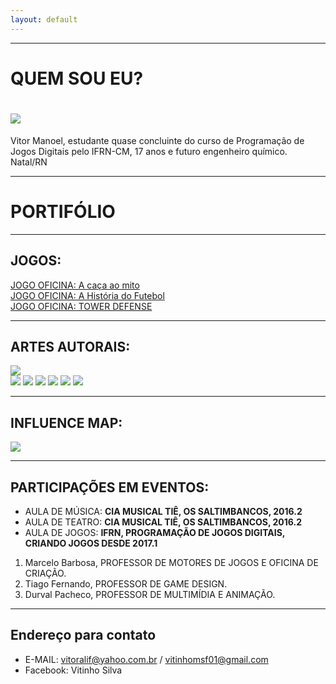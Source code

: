 ```yaml
---
layout: default
---
```

* * *



# QUEM SOU EU?  
# ![](pt1.png)  
Vitor Manoel, estudante quase concluinte do curso de Programação de Jogos Digitais pelo IFRN-CM, 17 anos e futuro engenheiro químico.
Natal/RN

 * * *
# PORTIFÓLIO  
 * * *  
## JOGOS:  
[JOGO OFICINA: A caça ao mito ](https://alvaromd2016.github.io/A%20ca%C3%A7a%20ao%20mito/)  
[JOGO OFICINA: A História do Futebol ](https://vitor04.github.io/HistoryofSoccer/)  
[JOGO OFICINA: TOWER DEFENSE ](https://alvaromd2016.github.io/Tower%20Defense/)
 * * *  
## ARTES AUTORAIS:  
![](thgfdrghghrgjgfdrgjf.png)  
![](sprite6-sheet0.png)
![](fundo-sheet0.png)
![](pum.png)
![](pers-sheet1.png)
![](LVitoria.png)
![](indio-sheet0.png)

 * * *
 ## INFLUENCE MAP: 
 
 ![](PicsArt_02-15-08.13.33.jpg)
 
 * * *  
## PARTICIPAÇÕES EM EVENTOS:    
 * AULA DE MÚSICA: **CIA MUSICAL TIÊ, OS SALTIMBANCOS, 2016.2**
 * AULA DE TEATRO: **CIA MUSICAL TIÊ, OS SALTIMBANCOS, 2016.2**
 * AULA DE JOGOS: **IFRN, PROGRAMAÇÃO DE JOGOS DIGITAIS, CRIANDO JOGOS DESDE 2017.1**
 
 1. Marcelo Barbosa, PROFESSOR DE MOTORES DE JOGOS E OFICINA DE CRIAÇÃO.
 2. Tiago Fernando, PROFESSOR DE GAME DESIGN.
 3. Durval Pacheco, PROFESSOR DE MULTIMÍDIA E ANIMAÇÃO.
 * * *
 
 ## Endereço para contato
 
  * E-MAIL: vitoralif@yahoo.com.br / vitinhomsf01@gmail.com
  * Facebook: Vitinho Silva
 
 

